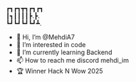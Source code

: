 ┏┓┏┓┳┓┏┓┏┓  
┃┓┃┃┃┃┣.┣.  
┗┛┗┛┗┛┗┛┻.  

- 👋 Hi, I’m @MehdiA7
- 👀 I’m interested in code
- 🌱 I’m currently learning Backend
- 📫 How to reach me discord mehdi_im
- 🏆 Winner Hack N Wow 2025

<!---
MehdiA7/MehdiA7 is a ✨ special ✨ repository because its `README.md` (this file) appears on your GitHub profile.
You can click the Preview link to take a look at your changes.
--->
